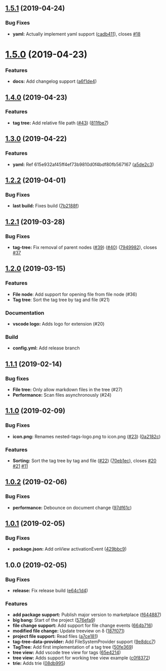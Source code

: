 ## [1.5.1](https://github.com/blakedietz/vscode-nested-tags/compare/v1.5.0...v1.5.1) (2019-04-24)


### Bug Fixes

* **yaml:** Actually implement yaml support ([cadb411](https://github.com/blakedietz/vscode-nested-tags/commit/cadb411)), closes [#18](https://github.com/blakedietz/vscode-nested-tags/issues/18)

# [1.5.0](https://github.com/blakedietz/vscode-nested-tags/compare/v1.4.0...v1.5.0) (2019-04-23)


### Features

* **docs:** Add changelog support ([a6f1de4](https://github.com/blakedietz/vscode-nested-tags/commit/a6f1de4))

## [1.4.0](https://github.com/blakedietz/vscode-nested-tags/compare/v1.3.0...v1.4.0) (2019-04-23)

### Features

- **tag tree:** Add relative file path ([#43](https://github.com/blakedietz/vscode-nested-tags/issues/43)) ([811fbe7](https://github.com/blakedietz/vscode-nested-tags/commit/811fbe7))

## [1.3.0](https://github.com/blakedietz/vscode-nested-tags/compare/v1.2.2...v1.3.0) (2019-04-22)

### Features

- **yaml:** Ref 615e932af45ff4ef73b9810d0f4bdf80fb567167 ([a5de2c3](https://github.com/blakedietz/vscode-nested-tags/commit/a5de2c3))

## [1.2.2](https://github.com/blakedietz/vscode-nested-tags/compare/v1.2.1...v1.2.2) (2019-04-01)

### Bug Fixes

- **last build:** Fixes build ([7b2188f](https://github.com/blakedietz/vscode-nested-tags/commit/7b2188f))

## [1.2.1](https://github.com/blakedietz/vscode-nested-tags/compare/v1.2.0...v1.2.1) (2019-03-28)

### Bug Fixes

- **tag-tree:** Fix removal of parent nodes ([#39](https://github.com/blakedietz/vscode-nested-tags/issues/39)) ([#40](https://github.com/blakedietz/vscode-nested-tags/issues/40)) ([7949982](https://github.com/blakedietz/vscode-nested-tags/commit/7949982)), closes [#37](https://github.com/blakedietz/vscode-nested-tags/issues/37)

## [1.2.0](https://github.com/blakedietz/vscode-nested-tags/releases/tag/v1.2.0) (2019-03-15)

### Features

- **File node**: Add support for opening file from file node (#36)
- **Tag tree**: Sort the tag tree by tag and file (#21)

### Documentation

- **vscode logo:** Adds logo for extension (#20)

### Build

- **config.yml:** Add release branch

## [1.1.1](https://github.com/blakedietz/vscode-nested-tags/releases/tag/v1.1.1) (2019-02-14)

### Bug fixes

- **File tree:** Only allow markdown files in the tree (#27)
- **Performance:** Scan files asynchronously (#24)

## [1.1.0](https://github.com/blakedietz/vscode-nested-tags/compare/v1.0.2...v1.1.0) (2019-02-09)

### Bug Fixes

- **icon.png:** Renames nested-tags-logo.png to icon.png ([#23](https://github.com/blakedietz/vscode-nested-tags/issues/23)) ([0a2182c](https://github.com/blakedietz/vscode-nested-tags/commit/0a2182c))

### Features

- **Sorting:** Sort the tag tree by tag and file ([#22](https://github.com/blakedietz/vscode-nested-tags/issues/22)) ([70eb1ec](https://github.com/blakedietz/vscode-nested-tags/commit/70eb1ec)), closes [#20](https://github.com/blakedietz/vscode-nested-tags/issues/20) [#21](https://github.com/blakedietz/vscode-nested-tags/issues/21) [#11](https://github.com/blakedietz/vscode-nested-tags/issues/11)

## [1.0.2](https://github.com/blakedietz/vscode-nested-tags/compare/v1.0.1...v1.0.2) (2019-02-06)

### Bug Fixes

- **performance:** Debounce on document change ([97df61c](https://github.com/blakedietz/vscode-nested-tags/commit/97df61c))

## [1.0.1](https://github.com/blakedietz/vscode-nested-tags/compare/v1.0.0...v1.0.1) (2019-02-05)

### Bug Fixes

- **package.json:** Add onView activationEvent ([429bbc9](https://github.com/blakedietz/vscode-nested-tags/commit/429bbc9))

## 1.0.0 (2019-02-05)

### Bug Fixes

- **release:** Fix release build ([e64c1d4](https://github.com/blakedietz/vscode-nested-tags/commit/e64c1d4))

### Features

- **add package support:** Publish major version to marketplace ([f644887](https://github.com/blakedietz/vscode-nested-tags/commit/f644887))
- **big bang:** Start of the project ([576efa9](https://github.com/blakedietz/vscode-nested-tags/commit/576efa9))
- **file change support:** Add support for file change events ([664b716](https://github.com/blakedietz/vscode-nested-tags/commit/664b716))
- **modified file change:** Update treeview on δ ([187f071](https://github.com/blakedietz/vscode-nested-tags/commit/187f071))
- **project file support:** Read files ([a7ce181](https://github.com/blakedietz/vscode-nested-tags/commit/a7ce181))
- **tag-tree-data-provider:** Add FileSystemProvider support ([9e8dcc7](https://github.com/blakedietz/vscode-nested-tags/commit/9e8dcc7))
- **TagTree:** Add first implementation of a tag tree ([50fe369](https://github.com/blakedietz/vscode-nested-tags/commit/50fe369))
- **tree view:** Add vscode tree view for tags ([65e4214](https://github.com/blakedietz/vscode-nested-tags/commit/65e4214))
- **tree view:** Adds support for working tree view example ([c0f8372](https://github.com/blakedietz/vscode-nested-tags/commit/c0f8372))
- **trie:** Adds trie ([08db995](https://github.com/blakedietz/vscode-nested-tags/commit/08db995))
